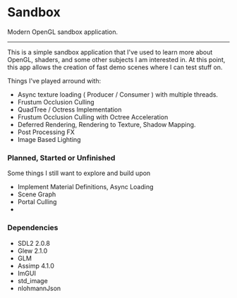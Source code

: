# Sandbox
Modern OpenGL sandbox application.

---
This is a simple sandbox application that I've used to learn more about OpenGL, shaders, and some other subjects I am interested in. At this point, this app allows the creation of fast demo scenes where I can test stuff on.

Things I've played arround with:
- Async texture loading ( Producer / Consumer ) with multiple threads.
- Frustum Occlusion Culling
- QuadTree / Octress Implementation
- Frustum Occlusion Culling with Octree Acceleration
- Deferred Rendering, Rendering to Texture, Shadow Mapping.
- Post Processing FX
- Image Based Lighting

### Planned, Started or Unfinished
Some things I still want to explore and build upon
- Implement Material Definitions, Async Loading
- Scene Graph
- Portal Culling
- 

### Dependencies
- SDL2 2.0.8
- Glew 2.1.0
- GLM
- Assimp 4.1.0
- ImGUI
- std_image
- nlohmannJson